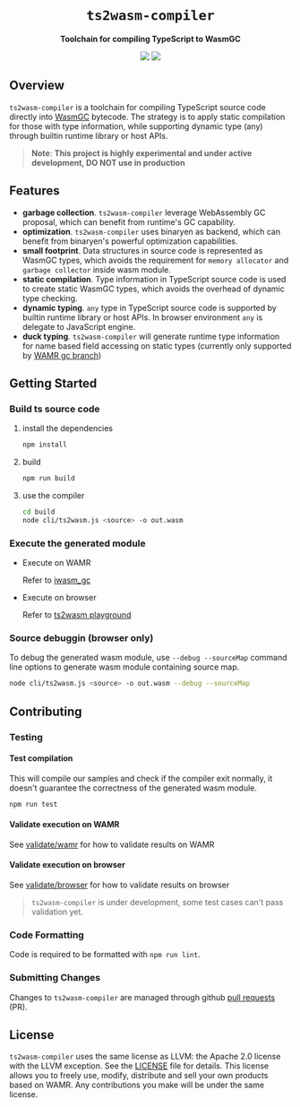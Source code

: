 <div align="center">
  <h1><code>ts2wasm-compiler</code></h1>

  <p>
    <strong>Toolchain for compiling TypeScript to WasmGC</strong>
  </p>

  <p>
  <a href="https://github.com/bytecodealliance/governance/blob/main/SIGs/SIG-TypeScript-Compilation/proposal.md"><img src="https://img.shields.io/badge/SIG-TypeScript--Compilation-blue"></a>
  <a href="https://github.com/WebAssembly/gc"><img src="https://img.shields.io/badge/-WasmGC-brightgreen"></a>
  
  </p>
</div>

## Overview

`ts2wasm-compiler` is a toolchain for compiling TypeScript source code directly into [WasmGC](https://github.com/WebAssembly/gc) bytecode. The strategy is to apply static compilation for those with type information, while supporting dynamic type (any) through builtin runtime library or host APIs.

> **Note**: **This project is highly experimental and under active development, DO NOT use in production**

## Features

- **garbage collection**. `ts2wasm-compiler` leverage WebAssembly GC proposal, which can benefit from runtime's GC capability.
- **optimization**. `ts2wasm-compiler` uses binaryen as backend, which can benefit from binaryen's powerful optimization capabilities.
- **small footprint**. Data structures in source code is represented as WasmGC types, which avoids the requirement for `memory allocator` and `garbage collector` inside wasm module.
- **static compilation**. Type information in TypeScript source code is used to create static WasmGC types, which avoids the overhead of dynamic type checking.
- **dynamic typing**. `any` type in TypeScript source code is supported by builtin runtime library or host APIs. In browser environment `any` is delegate to JavaScript engine.
- **duck typing**. `ts2wasm-compiler` will generate runtime type information for name based field accessing on static types (currently only supported by [WAMR gc branch](https://github.com/bytecodealliance/wasm-micro-runtime/tree/dev/gc_refactor))

## Getting Started

### Build ts source code

1. install the dependencies
    ``` bash
    npm install
    ```

2. build

    ``` bash
    npm run build
    ```

3. use the compiler

    ``` bash
    cd build
    node cli/ts2wasm.js <source> -o out.wasm
    ```

### Execute the generated module

- Execute on WAMR

    Refer to [iwasm_gc](./runtime-library/README.md)

- Execute on browser

    Refer to [ts2wasm playground](./tools/playground/README.md)

### Source debuggin (browser only)

To debug the generated wasm module, use `--debug --sourceMap` command line options to generate wasm module containing source map.

```bash
node cli/ts2wasm.js <source> -o out.wasm --debug --sourceMap
```

## Contributing

### Testing

#### Test compilation

This will compile our samples and check if the compiler exit normally, it doesn't guarantee the correctness of the generated wasm module.

``` bash
npm run test
```

#### Validate execution on WAMR

See [validate/wamr](./tools/validate/wamr/README.md) for how to validate results on WAMR

#### Validate execution on browser

See [validate/browser](./tools/validate/browser/README.md) for how to validate results on browser

> `ts2wasm-compiler` is under development, some test cases can't pass validation yet.

### Code Formatting

Code is required to be formatted with `npm run lint`.

### Submitting Changes

Changes to `ts2wasm-compiler` are managed through github [pull requests](https://docs.github.com/en/pull-requests/collaborating-with-pull-requests/proposing-changes-to-your-work-with-pull-requests/about-pull-requests) (PR). 

## License

`ts2wasm-compiler` uses the same license as LLVM: the Apache 2.0 license with the LLVM exception. See the [LICENSE](./LICENSE) file for details. This license allows you to freely use, modify, distribute and sell your own products based on WAMR. Any contributions you make will be under the same license.


